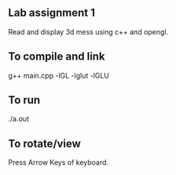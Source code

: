 ## Lab assignment 1
Read and display 3d mess using c++ and opengl.

## To compile and link
g++ main.cpp -lGL -lglut -lGLU 

## To run
./a.out

## To rotate/view
Press Arrow Keys of keyboard.


